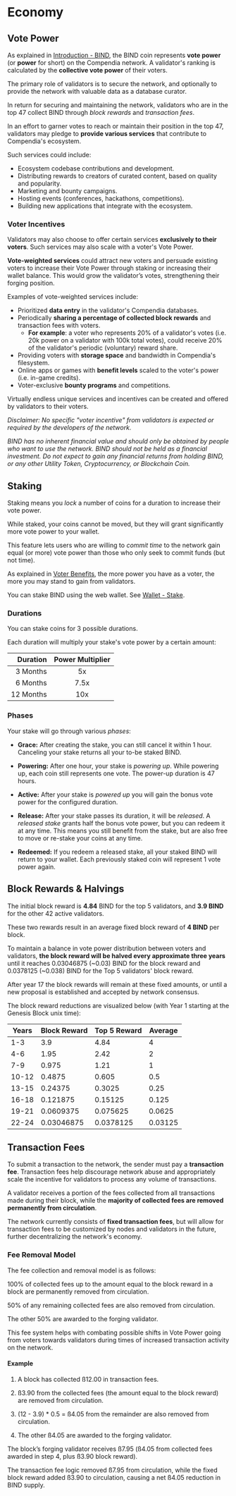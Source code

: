 # Economy

## Vote Power

As explained in [Introduction - BIND](/guide/#bind), the BIND coin represents **vote power** (or **power** for short) on the Compendia network. A validator's ranking is calculated by the **collective vote power** of their voters.

The primary role of validators is to secure the network, and optionally to provide the network with valuable data as a database curator.

In return for securing and maintaining the network, validators who are in the top 47 collect BIND through *block rewards* and *transaction fees*.

In an effort to garner votes to reach or maintain their position in the top 47, validators may pledge to **provide various services** that contribute to Compendia's ecosystem.

Such services could include:

* Ecosystem codebase contributions and development.
* Distributing rewards to creators of curated content, based on quality and popularity.
* Marketing and bounty campaigns.
* Hosting events (conferences, hackathons, competitions).
* Building new applications that integrate with the ecosystem.

### Voter Incentives

Validators may also choose to offer certain services **exclusively to their voters**. Such services may also scale with a voter's Vote Power.

**Vote-weighted services** could attract new voters and persuade existing voters to increase their Vote Power through staking or increasing their wallet balance. This would grow the validator’s votes, strengthening their forging position.

Examples of vote-weighted services include:

* Prioritized **data entry** in the validator's Compendia databases.
* Periodically **sharing a percentage of collected block rewards** and transaction fees with voters. 
  * **For example**: a voter who represents 20% of a validator's votes (i.e. 20k power on a validator with 100k total votes), could receive 20% of the validator's periodic (voluntary) reward share.
* Providing voters with **storage space** and bandwidth in Compendia's filesystem.
* Online apps or games with **benefit levels** scaled to the voter's power (i.e. in-game credits).
* Voter-exclusive **bounty programs** and competitions.

Virtually endless unique services and incentives can be created and offered by validators to their voters.

*Disclaimer: No specific "voter incentive" from validators is expected or required by the developers of the network.*

*BIND has no inherent financial value and should only be obtained by people who want to use the network. BIND should not be held as a financial investment. Do not expect to gain any financial returns from holding BIND, or any other Utility Token, Cryptocurrency, or Blockchain Coin.*

## Staking

Staking means you *lock* a number of coins for a duration to increase their vote power.

While staked, your coins cannot be moved, but they will grant significantly more vote power to your wallet.

This feature lets users who are willing to *commit time* to the network gain equal (or more) vote power than those who only seek to commit funds (but not time).

As explained in [Voter Benefits](#voter-benefits), the more power you have as a voter, the more you may stand to gain from validators.

You can stake BIND using the web wallet. See [Wallet - Stake](./wallet.html#stake).

### Durations
You can stake coins for 3 possible durations.

Each duration will multiply your stake's vote power by a certain amount:

|  Duration | Power Multiplier |
| --------: | :--------------: |
|  3 Months |        5x        |
|  6 Months |       7.5x       |
| 12 Months |       10x        |


 ### Phases

 Your stake will go through various *phases*:
 
 * **Grace:** After creating the stake, you can still cancel it within 1 hour. Canceling your stake returns all your to-be staked BIND.
  
 * **Powering:** After one hour, your stake is *powering up*. While powering up, each coin still represents one vote. The power-up duration is 47 hours.
  
 * **Active:** After your stake is *powered up* you will gain the bonus vote power for the configured duration.
  
 * **Release:** After your stake passes its duration, it will be *released*. A *released stake* grants half the bonus vote power, but you can redeem it at any time. This means you still benefit from the stake, but are also free to move or re-stake your coins at any time. 
  
 * **Redeemed:** If you redeem a released stake, all your staked BIND will return to your wallet. Each previously staked coin will represent 1 vote power again.


## Block Rewards & Halvings

The initial block reward is **4.84** BIND for the top 5 validators, and **3.9 BIND** for the other 42 active validators.

These two rewards result in an average fixed block reward of **4 BIND** per block.

To maintain a balance in vote power distribution between voters and validators, **the block reward will be halved every approximate three years** until it reaches 0.03046875 (~0.03) BIND for the block reward and 0.0378125 (~0.038) BIND for the Top 5 validators' block reward.

After year 17 the block rewards will remain at these fixed amounts, or until a new proposal is established and accepted by network consensus.

The block reward reductions are visualized below (with Year 1 starting at the Genesis Block unix time):

| Years | Block Reward | Top 5 Reward | Average |
| ----- | ------------ | ------------ | ------- |
| 1-3   | 3.9          | 4.84         | 4       |
| 4-6   | 1.95         | 2.42         | 2       |
| 7-9   | 0.975        | 1.21         | 1       |
| 10-12 | 0.4875       | 0.605        | 0.5     |
| 13-15 | 0.24375      | 0.3025       | 0.25    |
| 16-18 | 0.121875     | 0.15125      | 0.125   |
| 19-21 | 0.0609375    | 0.075625     | 0.0625  |
| 22-24 | 0.03046875   | 0.0378125    | 0.03125 |

## Transaction Fees
To submit a transaction to the network, the sender must pay a **transaction fee**. Transaction fees help discourage network abuse and appropriately scale the incentive for validators to process any volume of transactions.

A validator receives a portion of the fees collected from all transactions made during their block, while the **majority of collected fees are removed permanently from circulation**.

The network currently consists of **fixed transaction fees**, but will allow for transaction fees to be customized by nodes and validators in the future, further decentralizing the network's economy.

### Fee Removal Model

The fee collection and removal model is as follows:

100% of collected fees up to the amount equal to the block reward in a block are permanently removed from circulation.

50% of any remaining collected fees are also removed from circulation.

The other 50% are awarded to the forging validator.

This fee system helps with combating possible shifts in Vote Power going from voters towards validators during times of increased transaction activity on the network.

#### Example

1. A block has collected ß12.00 in transaction fees.

2. ß3.90 from the collected fees (the amount equal to the block reward) are removed from circulation.

3. (12 - 3.9) * 0.5 = ß4.05 from the remainder are also removed from circulation.

4. The other ß4.05 are awarded to the forging validator.

The block’s forging validator receives ß7.95 (ß4.05 from collected fees awarded in step 4, plus ß3.90 block reward).


The transaction fee logic removed ß7.95 from circulation, while the fixed block reward added ß3.90 to circulation, causing a net ß4.05 reduction in BIND supply.



